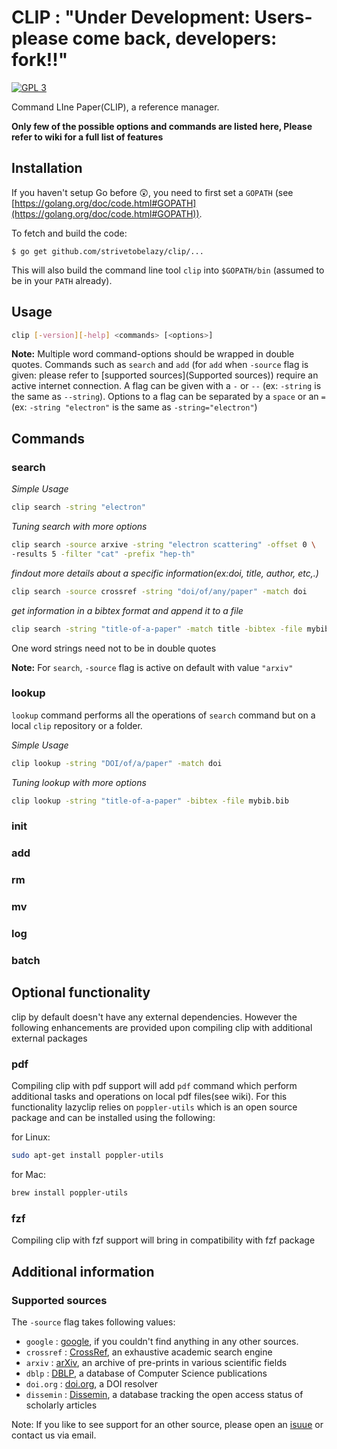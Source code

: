 # CLIP : "Under Development: Users-please come back, developers: fork!!"
[![GPL 3](https://img.shields.io/badge/license-GPLv3-blue.svg)](COPYING)

Command LIne Paper(CLIP), a reference manager.

**Only few of the possible options and commands are listed here, Please refer to wiki for a full list of features**

## Installation

If you haven't setup Go before :astonished:, you need to first set a `GOPATH` (see [https://golang.org/doc/code.html#GOPATH](https://golang.org/doc/code.html#GOPATH)).

To fetch and build the code:

    $ go get github.com/strivetobelazy/clip/...

This will also build the command line tool `clip` into `$GOPATH/bin` (assumed to be in your `PATH` already).

## Usage

```bash
clip [-version][-help] <commands> [<options>]
```
**Note:** Multiple word command-options should be wrapped in double quotes. Commands such as `search` and `add` (for `add` when `-source` flag is given: please refer to [supported sources](Supported sources)) require an active internet connection. A flag can be given with a `-` or `--` (ex: `-string` is the same as `--string`). Options to a flag can be separated by a `space` or an `=` (ex: `-string "electron"` is the same as `-string="electron"`)

## Commands

### search

*Simple Usage*
```bash
clip search -string "electron"
```
*Tuning search with more options*
```bash
clip search -source arxive -string "electron scattering" -offset 0 \
-results 5 -filter "cat" -prefix "hep-th"
```
*findout more details about a specific information(ex:doi, title, author, etc,.)*
```bash
clip search -source crossref -string "doi/of/any/paper" -match doi
```
*get information in a bibtex format and append it to a file*
```bash
clip search -string "title-of-a-paper" -match title -bibtex -file mybib.bib
```
One word strings need not to be in double quotes

**Note:** For `search`, `-source` flag is active on default with value `"arxiv"`

### lookup

`lookup` command performs all the operations of `search` command but on a local `clip` repository or a folder.

*Simple Usage*
```bash
clip lookup -string "DOI/of/a/paper" -match doi
```
*Tuning lookup with more options*
```bash
clip lookup -string "title-of-a-paper" -bibtex -file mybib.bib
```
### init

### add

### rm

### mv

### log

### batch

## Optional functionality

clip by default doesn't have any external dependencies. However the following enhancements are provided upon compiling clip with additional external packages

### pdf

Compiling clip with pdf support will add `pdf` command which perform additional tasks and operations on local pdf files(see wiki). For this functionality lazyclip relies on `poppler-utils` which is an open source package and can be installed using the following:

for Linux:
```bash
sudo apt-get install poppler-utils
```
for Mac:
```bash
brew install poppler-utils
```

### fzf

Compiling clip with fzf support will bring in compatibility with fzf package

## Additional information

### Supported sources
The `-source` flag takes following values:

- `google` : [google](www.google.com), if you couldn't find anything in any other sources.
- `crossref` : [CrossRef](https://www.crossref.org/), an exhaustive academic search engine
- `arxiv` : [arXiv](https://arxiv.org/), an archive of pre-prints in various scientific fields
- `dblp` : [DBLP](https://dblp.uni-trier.de/), a database of Computer Science publications
- `doi.org` : [doi.org](http://www.doi.org/), a DOI resolver
- `dissemin` : [Dissemin](https://dissem.in/), a database tracking the open access status of scholarly articles

Note: If you like to see support for an other source, please open an [isuue](https://github.com/strivetobelazy/clip/issues) or contact us via email.

